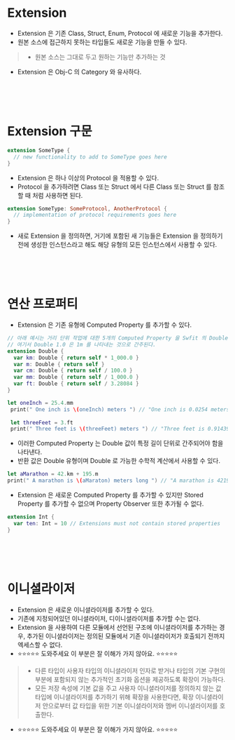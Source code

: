 

# Extension
- Extension 은 기존 Class, Struct, Enum, Protocol 에 새로운 기능을 추가한다.
- 원본 소스에 접근하지 못하는 타입들도 새로운 기능을 만들 수 있다.
>- 원본 소스는 그대로 두고 원하는 기능만 추가하는 것
- Extension 은 Obj-C 의 Category 와 유사하다.

<br><br><br>

# Extension 구문
```swift
extension SomeType {
  // new functionality to add to SomeType goes here
}
```
- Extension 은 하나 이상의 Protocol 을 적용할 수 있다. 
- Protocol 을 추가하려면 Class 또는 Struct 에서 다른 Class 또는 Struct 를 참조할 때 처럼 사용하면 된다.

```swift
extension SomeType: SomeProtocol, AnotherProtocol {
  // implementation of protocol requirements goes here
}
```
- 새로 Extension 을 정의하면, 거기에 포함된 새 기능들은 Extension 을 정의하기 전에 생성한 인스턴스라고 해도 해당 유형의 모든 인스턴스에서 사용할 수 있다.

<br><br><br>

# 연산 프로퍼티
- Extension 은 기존 유형에 Computed Property 를 추가할 수 있다.
```swift
// 아래 예시는 거리 단위 작업에 대한 5개의 Computed Property 을 Swfit 의 Double 클래스에 Extension 한다.
// 여기서 Double 1.0 은 1m 를 나타내는 것으로 간주된다.
extension Double {
  var km: Double { return self * 1_000.0 }
  var m: Double { return self }
  var cm: Double { return self / 100.0 }
  var mm: Double { return self / 1_000.0 }
  var ft: Double { return self / 3.28084 }
}

let oneInch = 25.4.mm
 print(" One inch is \(oneInch) meters ") // "One inch is 0.0254 meters"
 
 let threeFeet = 3.ft
 print(" Three feet is \(threeFeet) meters ") // "Three feet is 0.914399970739201 meters "
```
- 이러한 Computed Property 는 Double 값이 특정 길이 단위로 간주되어야 함을 나타낸다.
- 반환 값은 Double 유형이며 Double 로 가능한 수학적 계산에서 사용할 수 있다.
```swift
let aMarathon = 42.km + 195.m
print(" A marathon is \(aMaraton) meters long ") // "A marathon is 42195.0 meters long"
```
- Extension 은 새로운 Computed Property 를 추가할 수 있지만 Stored Property 를 추가할 수 없으며 Property Observer 또한 추가될 수 없다.
```swift
extension Int {
  var ten: Int = 10 // Extensions must not contain stored properties
}
```

<br><br><br>

# 이니셜라이저
- Extension 은 새로운 이니셜라이저를 추가할 수 있다.
- 기존에 지정되어있던 이니셜라이저, 디이니셜라이저를 추가할 수는 없다.
- Extension 을 사용하여 다른 모듈에서 선언된 구조에 이니셜라이저를 추가하는 경우, 추가된 이니셜라이저는 정의된 모듈에서 기존 이니셜라이저가 호출되기 전까지 엑세스할 수 없다.
- ⭐️⭐️⭐️⭐️⭐️ 도와주세요 이 부분은 잘 이해가 가지 않아요. ⭐️⭐️⭐️⭐️⭐️
>- 다른 타입이 사용자 타입의 이니셜라이저 인자로 받거나 타입의 기본 구현의 부분에 포함되지 않는 추가적인 초기화 옵션을 제공하도록 확장이 가능하다.
>- 모든 저장 속성에 기본 값을 주고 사용자 이니셜라이저를 정의하지 않는 값 타입에 이니셜라이저를 추가하기 위해 확장을 사용한다면, 확장 이니셜라이저 안으로부터 값 타입을 위한 기본 이니셜라이저와 멤버 이니셜라이저를 호출한다.
- ⭐️⭐️⭐️⭐️⭐️ 도와주세요 이 부분은 잘 이해가 가지 않아요. ⭐️⭐️⭐️⭐️⭐️
